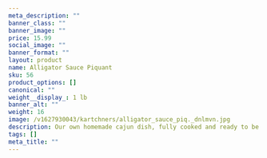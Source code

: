 ```yaml
---
meta_description: ""
banner_class: ""
banner_image: ""
price: 15.99
social_image: ""
banner_format: ""
layout: product
name: Alligator Sauce Piquant
sku: 56
product_options: []
canonical: ""
weight__display_: 1 lb
banner_alt: ""
weight: 16
image: /v1627930043/kartchners/alligator_sauce_piq._dnlmvn.jpg
description: Our own homemade cajun dish, fully cooked and ready to be boiled and served.
tags: []
meta_title: ""
---
```

